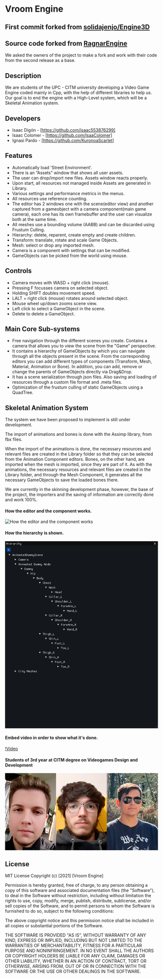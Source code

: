 

# Vroom Engine
## First commit forked from [solidajenjo/Engine3D](https://github.com/solidajenjo/Engine3D)
## Source code forked from [RagnarEngine](https://github.com/UriKurae/Ragnar-Engine)
We asked the owners of the project to make a fork and work with their code from the second release as a base.
## Description
We are students of the UPC - CITM university developing a Video Game Engine coded mainly in Cpp, with the help of different libraries to help us. Our goal is to end the engine with a High-Level system, which will be a Skeletal Animation system.
## Developers
 - Isaac Digón - [https://github.com/isaac553876299]
 - Isaac Colomer - [https://github.com/IsaaColomer]
 - Ignasi Pardo - [https://github.com/KuronoaScarlet]

## Features
 - Automatically load 'Street Environment'.
 - There is an “Assets” window that shows all user assets.
 - The user can drop/import new files. Assets window reacts properly.
 - Upon start, all resources not managed inside Assets are generated in Library.
 - Various settings and performance metrics in the menus.
 - All resources use reference counting.
 - The editor has 2 windows one with the scene(editor view) and another captured from a gameobject with a camera component(main game camera), each one has its own framebuffer and the user can visualize both at the same time.
 - All meshes use a bounding volume (AABB) and can be discarded using Frustum Culling.
 - Hierarchy: delete, reparent, create empty and create children.
 - Transform: translate, rotate and scale Game Objects.
 - Mesh: select or drop any imported mesh.
 -  Camera is a component with settings that can be modified.
 -  GameObjects can be picked from the world using mouse.

## Controls
 - Camera moves with WASD + right click (mouse).
 - Pressing F focusses camera on selected object.
 - Holding SHIFT doubles movement speed.
 - LALT + right click (mouse) rotates around selected object.
 - Mouse wheel up/down zooms scene view.
 - Left click to select a GameObject in the scene.
 - Delete to delete a GameObject.

## Main Core Sub-systems
- Free navigation through the different scenes you create. Contains a camera that allows you to view the scene from the "Game" perspective.
- It contains a hierarchy of GameObjects by which you can navigate through all the objects present in the scene. From the corresponding editors you can add different types of components (Transform, Mesh, Material, Animation or Bone).
In addition, you can add, remove or change the parents of GameObjects directly via Drag&Drop.
- It has a scene serialization through json files. Also saving and loading of resources through a custom file format and .meta files.
- Optimization of the frustum culling of static GameObjects using a QuadTree.

## Skeletal Animation System
The system we have been proposed to implement is still under development.

The import of animations and bones is done with the Assimp library, from fbx files.

When the import of the animations is done, the necessary resources and relevant files are created in the Library folder so that they can be selected from the Animation Component editors. 
Bones, on the other hand, are imported when the mesh is imported, since they are part of it. 
As with the animations, the necessary resources and relevant files are created in the Library folder, and through the Mesh Component, it generates all the necessary GameObjects to save the loaded bones there. 

We are currently in the skinning development phase, however, the base of the project, the importers and the saving of information are correctly done and work 100%.

#### How the editor and the component works. 
![How the editor and the component works](https://gyazo.com/8b0b738b9f11745d2aa684929e803ddf.gif)

#### How the hierarchy is shown.
<img src="docs/hierarchy_photo.png">

#### Embed video in order to show what it's done.

[!Video](https://www.youtube.com/watch?v=e-ap8JjFNQo&ab_channel=IsaacColomer)

#### Students of 3rd year at CITM degree on Videogames Design and Development
<img src="docs/team_photo.png">

## License
MIT License
Copyright (c) [2021] [Vroom Engine]

Permission is hereby granted, free of charge, to any person obtaining a copy
of this software and associated documentation files (the "Software"), to deal
in the Software without restriction, including without limitation the rights
to use, copy, modify, merge, publish, distribute, sublicense, and/or sell
copies of the Software, and to permit persons to whom the Software is
furnished to do so, subject to the following conditions:

The above copyright notice and this permission notice shall be included in all
copies or substantial portions of the Software.

THE SOFTWARE IS PROVIDED "AS IS", WITHOUT WARRANTY OF ANY KIND, EXPRESS OR
IMPLIED, INCLUDING BUT NOT LIMITED TO THE WARRANTIES OF MERCHANTABILITY,
FITNESS FOR A PARTICULAR PURPOSE AND NONINFRINGEMENT. IN NO EVENT SHALL THE
AUTHORS OR COPYRIGHT HOLDERS BE LIABLE FOR ANY CLAIM, DAMAGES OR OTHER
LIABILITY, WHETHER IN AN ACTION OF CONTRACT, TORT OR OTHERWISE, ARISING FROM,
OUT OF OR IN CONNECTION WITH THE SOFTWARE OR THE USE OR OTHER DEALINGS IN THE
SOFTWARE.
